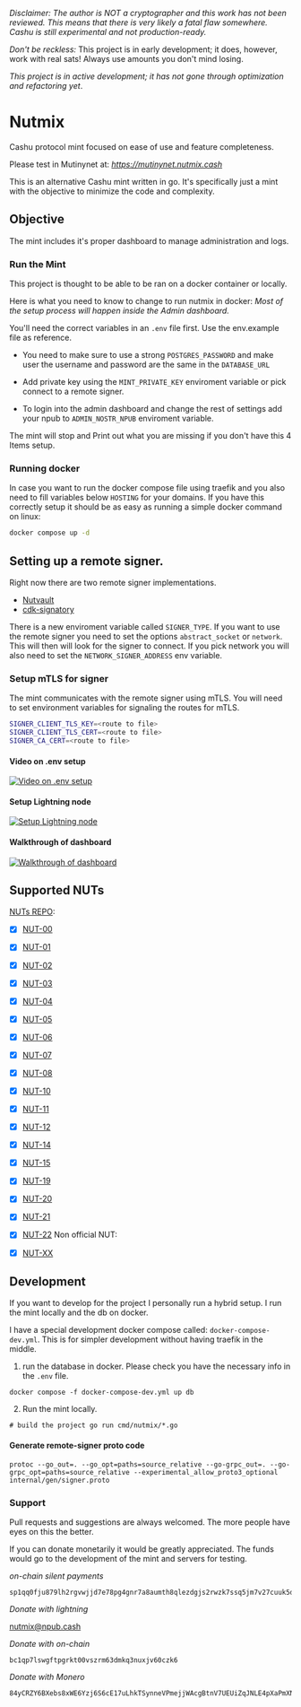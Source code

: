 _Disclaimer: The author is NOT a cryptographer and this work has not been reviewed. This means that there is very likely
a fatal flaw somewhere. Cashu is still experimental and not production-ready._

_Don't be reckless:_ This project is in early development; it does, however, work with real sats! Always use amounts you
don't mind losing.

_This project is in active development; it has not gone through optimization and refactoring yet_.

# Nutmix

Cashu protocol mint focused on ease of use and feature completeness.

Please test in Mutinynet at: *https://mutinynet.nutmix.cash*

This is an alternative Cashu mint written in go. It's specifically just a mint with the objective to minimize the code
and complexity.  
## Objective
The mint includes it's proper dashboard to manage administration and logs. 

### Run the Mint

This project is thought to be able to be ran on a docker container or locally.

Here is what you need to know to change to run nutmix in docker:
*Most of the setup process will happen inside the Admin dashboard.* 

You'll need  the correct variables in an `.env` file first. Use the env.example file as reference.

- You need to make sure to use a strong `POSTGRES_PASSWORD` and make user the username and password are the same in the
`DATABASE_URL`

- Add private key using the `MINT_PRIVATE_KEY` enviroment variable or pick connect to a remote signer. 

- To login into the admin dashboard and change the rest of settings add your npub to `ADMIN_NOSTR_NPUB` enviroment variable. 

The mint will stop and Print out what you are missing if you don't have this 4 Items setup.


### Running docker 
In case you want to run the docker compose file using traefik and you also need to fill variables below `HOSTING` for your domains.
If you have this correctly setup it should be as easy as running a simple docker command on linux:

```bash 
docker compose up -d 
```

## Setting up a remote signer.

Right now there are two remote signer implementations. 

- [Nutvault](https://github.com/lescuer97/nutvault)
- [cdk-signatory](https://github.com/cashubtc/cdk/tree/main/crates/cdk-signatory)

There is a new enviroment variable called `SIGNER_TYPE`. If you want to use the remote signer you need to set the
options `abstract_socket` or `network`. This will then will look for the signer to connect.  If you pick network you
will also need to set the `NETWORK_SIGNER_ADDRESS` env variable.

### Setup mTLS for signer
The mint communicates with the remote signer using mTLS.
You will need to set environment variables for signaling the routes for mTLS.

```bash
SIGNER_CLIENT_TLS_KEY=<route to file>
SIGNER_CLIENT_TLS_CERT=<route to file>
SIGNER_CA_CERT=<route to file>
```

#### Video on .env setup
[![Video on .env setup](https://cdn.hzrd149.com/0930b6e46cfe03a70345930d55b2eff51b0eb39d6e6eb4305b42b7736398f49c.png)](https://cdn.hzrd149.com/0ef3cb33401dbdd002039d01c0f749491c26720a80b23b885ae0f569ebd9f7b3.mp4)

#### Setup Lightning node
[![Setup Lightning node](https://cdn.hzrd149.com/c2175c7a310026f0450f98146f9dd180979909aaa464aa4376a75eb25b013b10.png)](https://cdn.hzrd149.com/905025ea49d48e36890f87ab05a7be75b141331e25ec8a326a29adfc9cb4cd0a.mp4)

#### Walkthrough of dashboard
[![Walkthrough of dashboard](https://cdn.hzrd149.com/9f967999398e74ffb5ae079bb7e06b58ef8470204b05a21647c5b4e18c71c8d9.png)](https://cdn.hzrd149.com/72a5a65e027370084d45586084098f97ae3631f86bad932656b5c9532be7ba93.mp4)


## Supported NUTs
[NUTs REPO](https://github.com/cashubtc/nuts/):

- [x] [NUT-00](https://github.com/cashubtc/nuts/blob/main/00.md)
- [x] [NUT-01](https://github.com/cashubtc/nuts/blob/main/01.md)
- [x] [NUT-02](https://github.com/cashubtc/nuts/blob/main/02.md)
- [x] [NUT-03](https://github.com/cashubtc/nuts/blob/main/03.md)
- [x] [NUT-04](https://github.com/cashubtc/nuts/blob/main/04.md)
- [x] [NUT-05](https://github.com/cashubtc/nuts/blob/main/05.md)
- [x] [NUT-06](https://github.com/cashubtc/nuts/blob/main/06.md)
- [x] [NUT-07](https://github.com/cashubtc/nuts/blob/main/07.md)
- [x] [NUT-08](https://github.com/cashubtc/nuts/blob/main/08.md)
- [x] [NUT-10](https://github.com/cashubtc/nuts/blob/main/10.md)
- [x] [NUT-11](https://github.com/cashubtc/nuts/blob/main/11.md)
- [x] [NUT-12](https://github.com/cashubtc/nuts/blob/main/12.md)
- [x] [NUT-14](https://github.com/cashubtc/nuts/blob/main/14.md)
- [x] [NUT-15](https://github.com/cashubtc/nuts/blob/main/15.md)
- [x] [NUT-19](https://github.com/cashubtc/nuts/blob/main/19.md)
- [x] [NUT-20](https://github.com/cashubtc/nuts/blob/main/20.md)
- [x] [NUT-21](https://github.com/cashubtc/nuts/blob/main/21.md)
- [x] [NUT-22](https://github.com/cashubtc/nuts/blob/main/22.md)
Non official NUT:
- [x] [NUT-XX](https://github.com/cashubtc/nuts/blob/main/22.md)


## Development

If you want to develop for the project I personally run a hybrid setup. I run the mint locally and the db on docker. 

I have a special development docker compose called: `docker-compose-dev.yml`. This is for simpler development without having traefik in the middle.

1. run the database in docker. Please check you have the necessary info in the `.env` file. 

``` docker compose -f docker-compose-dev.yml up db ```

2. Run the mint locally. 

``` # build the project go run cmd/nutmix/*.go ```

#### Generate remote-signer proto code

```
protoc --go_out=. --go_opt=paths=source_relative --go-grpc_out=. --go-grpc_opt=paths=source_relative --experimental_allow_proto3_optional internal/gen/signer.proto
```
### Support 

Pull requests and suggestions are always welcomed. The more people have eyes on this the better.

If you can donate monetarily it would be greatly appreciated. The funds would go to the development of the mint and
servers for testing.


*on-chain silent payments*

```
sp1qq0fju879lh2rgvwjjd7e78pg4gnr7a8aumth8qlezdgjs2rwzk7ssq5jm7v27cuuk5dyjfurdy8t8jflkcx0sluwez350kjjd45y7nnx3vgmjqjq
```

*Donate with lightning*

[nutmix@npub.cash](https://npub.cash/pay/nutmix)


*Donate with on-chain*

```
bc1qp7lswgftpgrkt00vszrm63dmkq3nuxjv60czk6
```

*Donate with Monero*

```
84yCRZY6BXebs8xWE6Yzj6S6cE17uLhkTSynneVPmejjWAcgBtnV7UEUiZqJNLE4pXaPmXNkJuhcAYbpu49zAdVsEZqqxac
```



